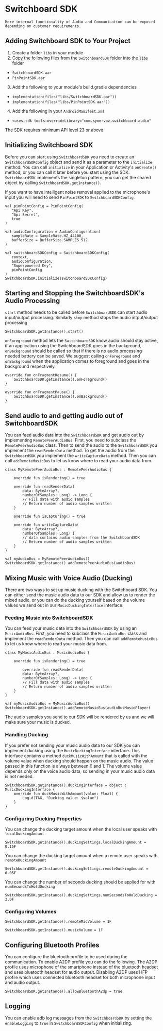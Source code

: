 # Switchboard SDK

```
More internal functionality of Audio and Communication can be exposed depending on customer requirements.
```

## Adding Switchboard SDK to Your Project
 
1. Create a folder `libs` in your module
2. Copy the following files from the `SwitchboardSDK` folder into the `libs` folder
 - `SwitchboardSDK.aar`
 - `PinPointSDK.aar`
3. Add the following to your module's build.gradle dependencies
  - `implementation(files("libs/SwitchboardSDK.aar"))`
  - `implementation(files("libs/PinPointSDK.aar"))`
4. Add the following in your `AndroidManifest.xml`
 - ```<uses-sdk tools:overrideLibrary="com.synervoz.switchboard.audio"```
 
 The SDK requires minimum API level 23 or above
 

 ## Initializing Switchboard SDK

 Before you can start using `SwitchboardSDK` you need to create an `SwitchboardSDKConfig` object and send it as a parameter to the `initialize` method. You can call `initialize` in your Application or Activity's `onCreate()` method, or you can call it later before you start using the SDK. `SwitchboardSDK` implements the singleton pattern, you can get the shared object by calling `SwitchboardSDK.getInstance()`.

 If you want to have intelligent noise removal applied to the microphone's input you will need to send `PinPointSDK` to `SwitchboardSDKConfig`. 

 ```
 val pinPointConfig = PinPointConfig(
    "Api Key",
    "Api Secret",
    true
)

val audioConfiguration = AudioConfiguration(
    sampleRate = SampleRate.HZ_44100,
    bufferSize = BufferSize.SAMPLES_512
)

val switchboardSDKConfig = SwitchboardSDKConfig(
    context,
    audioConfiguration,
    "Superpowered Key",
    pinPointConfig
)
SwitchboardSDK.initialize(switchboardSDKConfig)
 ```
 
 
 ## Starting and Stopping the SwitchboardSDK's Audio Processing
 
 `start` method needs to be called before `SwitchboardSDK` can start audio input/output processing. Similarly `stop` method stops the audio intput/output processing.
 
 ```
 SwitchboardSDK.getInstance().start()
```
 
 `onForeground` method lets the `SwitchboardSDK` know audio should stay active, if an application using the SwitchboardSDK goes in the background, `onBackground` should be called so that if there is no audio processing needed battery can be saved. We suggest calling `onForeground` and  `onBackground` when the application comes to foreground and goes in the background respectively.

 ```
 override fun onFragmentResume() {
     SwitchboardSDK.getInstance().onForeground()
 }

 override fun onFragmentPause() {
     SwitchboardSDK.getInstance().onBackground()
 }
```


## Send audio to and getting audio out of SwitchboardSDK

You can feed audio data into the `SwitchboardSDK` and get audio out by implementing `RemotePeerAudioBus`. First, you need to subclass the `RemotePeerAudioBus` class. Then to send the audio to the `SwitchboardSDK` you implement the `readRenderData` method. To get the audio from the `SwitchboardSDK` you implement the `writeCaptureData` method. Then you can call `addRemoteMusicBus` to let us know where to read your audio data from.

```
class MyRemotePeerAudioBus : RemotePeerAudioBus {
    
    override fun isRendering() = true
    
    override fun readRenderData(
        data: ByteArray?,
        numberOfSamples: Long) -> Long {
        // Fill data with audio samples
        // Return number of audio samples written
    }
    
    override fun isCapturing() = true
    
    override fun writeCaptureData(
        data: ByteArray?,
        numberOfSamples: Long) {
        // data contains audio samples from the SwitchboardSDK
        // Return number of audio samples written
    }
}

val myAudioBus = MyRemotePeerAudioBus()
SwitchboardSDK.getInstance().addRemotePeerAudioBus(audioBus)
```


## Mixing Music with Voice Audio (Ducking)

There are two ways to set up music ducking with the Switchboard SDK.
You can either send the music audio data to our SDK and allow us to render the mixed audio, or you can do the ducking yourself based on the volume values we send out in our `MusicDuckingInterface` interface.


### Feeding Music into SwitchboardSDK

You can feed your music data into the `SwitchboardSDK` by using an `MusicAudioBus`. First, you need to subclass the `MusicAudioBus` class and implement the `readRenderData` method. Then you can call `addRemoteMusicBus` to let us know where to read your music data from.

```
class MyMusicAudioBus : MusicAudioBus {
	
	override fun isRendering() = true
    
    	override fun readRenderData(
		data: ByteArray?,
		numberOfSamples: Long) -> Long {
		// Fill data with audio samples
		// Return number of audio samples written
	}
}

val myMusicAudioBus = MyMusicAudioBus()
SwitchboardSDK.getInstance().addRemoteMusicBus(audioBusMusicPlayer)
```

The audio samples you send to our SDK will be rendered by us and we will make sure your music is ducked.


### Handling Ducking

If you prefer not sending your music audio data to our SDK you can implement ducking using the `MusicDuckingInterface` interface. This interface contains a method `duckMusicWithAmount` that is called with the volume value when ducking should happen on the music audio. The value passed in this function is always between 0 and 1. The volume value depends only on the voice audio data, so sending in your music audio data is not needed.

```
SwitchboardSDK.getInstance().duckingInterface = object : MusicDuckingInterface {
    override fun duckMusicWithAmount(value: Float) {
        Log.d(TAG, "Ducking value: $value")
    }
}
```

### Configuring Ducking Properties

You can change the ducking target amount when the local user speaks with `localDuckingAmount`

```
SwitchboardSDK.getInstance().duckingSettings.localDuckingAmount = 0.15F
```

You can change the ducking target amount when a remote user speaks with `remoteDuckingAmount`

```
SwitchboardSDK.getInstance().duckingSettings.remoteDuckingAmount = 0.05F
```

You can change the number of seconds ducking should be applied for with `numSecondsToHoldDucking`

```
SwitchboardSDK.getInstance().duckingSettings.numSecondsToHoldDucking = 2.0F
```

### Configuring Volumes

```
SwitchboardSDK.getInstance().remoteMicVolume = 1F
```
```
SwitchboardSDK.getInstance().musicVolume = 1F
```

## Configuring Bluetooth Profiles
You can configure the bluetooth profile to be used during the communication. To enable A2DP profile you can do the following. The A2DP profile uses microphone of the smartphone instead of the bluetooth headset and uses  bluetooth headset for audio output. Disabling A2DP uses HFP profile which uses connected bluetooth headset for both microphone input and audio output.

```
SwitchboardSDK.getInstance().allowBluetoothA2dp = true
```


## Logging

You can enable adb log messages from the `SwitchboardSDK` by setting the `enableLogging` to `true` in `SwitchboardSDKConfig` when initializing.
